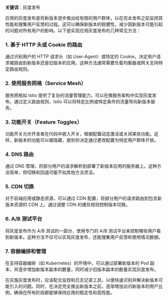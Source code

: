 **关键词**：灰度发布

应用的灰度发布是将新版本逐步推出给有限的用户群体，以在完全发布之前监控其性能和搜集用户反馈的过程。这可以确保新版本的稳健性，减少因新版本可能引起的问题对所有用户的影响。以下是实现应用灰度发布的几种常见方法：

### 1. 基于 HTTP 头或 Cookie 的路由

通过识别用户的 HTTP 请求头（如 User-Agent）或特定的 Cookie，决定用户请求被路由到新版本还是旧版本的应用。这种方法通常需要负载均衡器或网关支持特定路由规则。

### 2. 使用服务网格（Service Mesh）

服务网格如 Istio 提供了复杂的流量管理能力，可以在微服务架构中实现灰度发布。通过定义路由规则，Istio 可以将特定比例或特定条件的流量导向新版本服务。

### 3. 功能开关（Feature Toggles）

功能开关允许开发者在代码中嵌入开关，根据配置动态激活或关闭某些功能。这样，新版本的功能可以被隐藏，直到你决定通过更改配置为特定用户群体开放。

### 4. DNS 路由

通过 DNS 管理，将部分用户的请求解析到部署了新版本应用的服务器上。这种方法简单，但切换和回退可能不如其他方法灵活。

### 5. CDN 切换

对于前端应用或静态资源，可以通过 CDN 配置，将部分用户的请求路由到包含新版本资源的 CDN 上。通过调整 CDN 的缓存规则控制版本切换。

### 6. A/B 测试平台

将灰度发布作为 A/B 测试的一部分，使用专门的 A/B 测试平台来控制哪些用户看到新版本。这种方法不仅可以实现灰度发布，还能搜集用户反馈和使用情况数据。

### 7. 容器编排和管理

在支持容器编排（如 Kubernetes）的环境中，可以通过部署新版本的 Pod 副本，并逐步增加新版本副本的数量，同时减少旧版本副本的数量实现灰度发布。

在实施灰度发布时，应该配合监控和日志记录工具，以便快速识别并解决新版本可能引入的问题。同时，在决定完全推出新版本之前，逐渐增加访问新版本的用户比例，确保在所有阶段都能够保持应用的稳定性和高性能。
